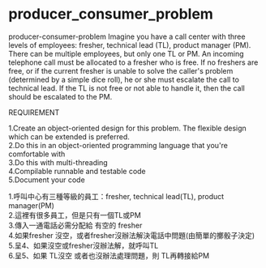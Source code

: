 # producer_consumer_problem
producer-consumer-problem
Imagine you have a call center with three levels of employees: fresher, technical lead (TL), product manager (PM).
 There can be multiple employees, but only one TL or PM. 
 An incoming telephone call must be allocated to a fresher who is free.
 If no freshers are free, or if the current fresher is unable to solve the caller's problem (determined by a simple dice roll),
 he or she must escalate the call to technical lead. 
 If the TL is not free or not able to handle it,
 then the call should be escalated to the PM.

REQUIREMENT

 1.Create an object-oriented design for this problem. The flexible design which can be extended is preferred.  
 2.Do this in an object-oriented programming language that you're comfortable with  
 3.Do this with multi-threading  
 4.Compilable runnable and testable code  
 5.Document your code  

 1.呼叫中心有三種等級的員工：fresher, technical lead(TL), product manager(PM)  
 2.這裡有很多員工，但是只有一個TL或PM  
 3.傳入一通電話必需分配給 有空的 fresher  
 4.如果fresher 沒空，或者fresher沒辦法解決電話中問題(由簡單的擲骰子決定)  
 5.呈4、如果沒空或fresher沒辦法解，就呼叫TL  
 6.呈5、如果 TL沒空 或者也沒辦法處理問題，則 TL再轉接給PM  

